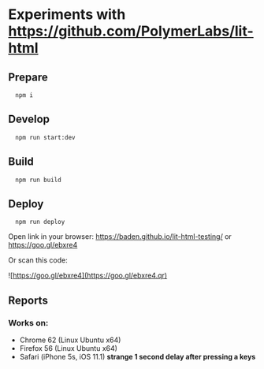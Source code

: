 # Experiments with https://github.com/PolymerLabs/lit-html

## Prepare

```
  npm i
```

## Develop

```
  npm run start:dev
```

## Build
```
  npm run build
```

## Deploy

```
  npm run deploy
```

Open link in your browser:
<https://baden.github.io/lit-html-testing/> or <https://goo.gl/ebxre4>

Or scan this code:

![https://goo.gl/ebxre4](https://goo.gl/ebxre4.qr)

## Reports

### Works on:

* Chrome 62 (Linux Ubuntu x64)
* Firefox 56 (Linux Ubuntu x64)
* Safari (iPhone 5s, iOS 11.1) **strange 1 second delay after pressing a keys**

